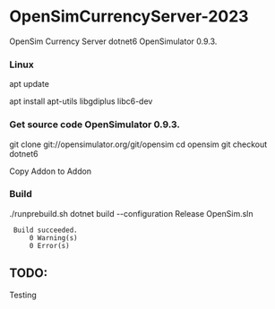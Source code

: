 # OpenSimCurrencyServer-2023
OpenSim Currency Server  dotnet6 OpenSimulator 0.9.3.

### Linux
apt update

apt install apt-utils libgdiplus libc6-dev

### Get source code OpenSimulator 0.9.3.
git clone git://opensimulator.org/git/opensim
cd opensim
git checkout dotnet6

Copy Addon to Addon

### Build
./runprebuild.sh
dotnet build --configuration Release OpenSim.sln

     Build succeeded.
         0 Warning(s)
         0 Error(s)

## TODO:
Testing
